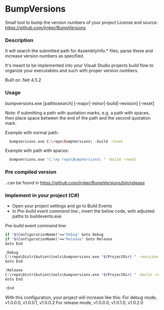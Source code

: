 # BumpVersions
Small tool to bump the version numbers of your project
License and source: https://github.com/jrnker/BumpVersions

### Description
It will search the submitted path for AssemblyInfo.* files, parse these and increase version numbers as specified.

It's meant to be implemented into your Visual Studio projects build flow to organize your executables and such with proper version numbers.

Built on .Net 4.5.2

### Usage
  bumpversions.exe [pathtosearch] [-major|-minor|-build|-revision] [-reset]
  
  Note: if submitting a path with quotation marks, e.g. a path with spaces, then place space between the end of the path and the second quotation mark.

Example with normal path:
```sh
  bumpversions.exe C:\repo\BumpVersions\ -build -reset
```
Example with path with spaces:
```sh
  bumpversions.exe "C:\my repo\BumpVersions\ " -build -reset
```

### Pre compiled version
..can be found in https://github.com/jrnker/BumpVersions/bin/release

### Implement in your project (C#)
* Open your project settings and go to Build Events
* In *Pre-build event command line:*, insert the below code, with adjusted paths to buildevents.exe

Pre-build event command line:
```sh
if "$(ConfigurationName)"=="Debug" Goto Debug
if "$(ConfigurationName)"=="Release" Goto Release
Goto End

:Debug
C:\repo\Distribution\tools\bumpversions.exe "$(ProjectDir) " -revision -reset
Goto End

:Release
C:\repo\Distribution\tools\bumpversions.exe "$(ProjectDir) " -build -reset
Goto End

:End
```

With this configuration, your project will increase like this:
For debug mode, v1.0.0.0, v1.0.0.1, v1.0.0.2
For release mode, v1.0.0.0, v1.0.1.0, v1.0.2.0
